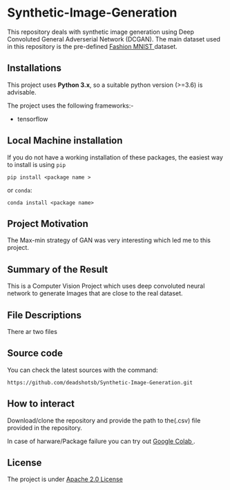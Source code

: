 # Synthetic-Image-Generation

This repository deals with synthetic image generation using Deep Convoluted General Adverserial Network (DCGAN). The main dataset used in this repository is the pre-defined <a href = "https://www.kaggle.com/zalando-research/fashionmnist"> Fashion MNIST </a> dataset.


## Installations ## 

This project uses **Python 3.x**, so a suitable python version (>=3.6) is advisable.

The project uses the following frameworks:- 
<ul>
  <li> tensorflow </li>
</ul>

## Local Machine installation ##
If you do not have a working installation of these packages, the easiest way to install is using `pip`

`pip install <package name >`

or `conda`:

`conda install <package name>`

## Project Motivation ## 

The Max-min strategy of GAN was very interesting which led me to this project.

## Summary of the Result ##

This is a Computer Vision Project which uses deep convoluted neural network to generate Images that are close to the real dataset.

##  File Descriptions ##

There ar two files

## Source code ## 

You can check the latest sources with the command:

`https://github.com/deadshotsb/Synthetic-Image-Generation.git`

## How to interact ##

Download/clone the repository and provide the path to the(.csv) file provided in the repository.

In case of harware/Package failure you can try out <a href= "colab.research.google.com"> Google Colab </a>.


## License ##

The project is under <a href="http://www.apache.org/licenses/LICENSE-2.0" > Apache 2.0 License </a> 
